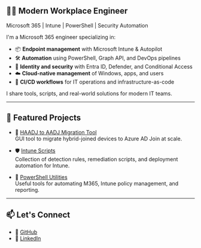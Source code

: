 ## 🧑‍💻 Modern Workplace Engineer
Microsoft 365 | Intune | PowerShell | Security Automation

I'm a Microsoft 365 engineer specializing in:

- 📦 **Endpoint management** with Microsoft Intune & Autopilot  
- 🛠 **Automation** using PowerShell, Graph API, and DevOps pipelines  
- 🔐 **Identity and security** with Entra ID, Defender, and Conditional Access  
- ☁️ **Cloud-native management** of Windows, apps, and users  
- 🚀 **CI/CD workflows** for IT operations and infrastructure-as-code  

I share tools, scripts, and real-world solutions for modern IT teams.

---

## 🚀 Featured Projects

- 🔄 [HAADJ to AADJ Migration Tool](https://github.com/MrOlof/HAADJ-to-AADJ-Migration-Tool)  
  GUI tool to migrate hybrid-joined devices to Azure AD Join at scale.

- 🛡️ [Intune Scripts](https://github.com/MrOlof/Intune)  
  Collection of detection rules, remediation scripts, and deployment automation for Intune.

- 🔧 [PowerShell Utilities](https://github.com/MrOlof/Powershell)  
  Useful tools for automating M365, Intune policy management, and reporting.

---

## 📫 Let's Connect
- 🔗 [GitHub](https://github.com/MrOlof)
- 🔗 [LinkedIn](https://www.linkedin.com/in/kosta-wadenfalk/)
